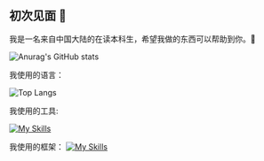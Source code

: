 ## 初次见面 👋
我是一名来自中国大陆的在读本科生，希望我做的东西可以帮助到你。🥳

![Anurag's GitHub stats](https://github-readme-stats-mgk1mg983-yhw2003s-projects.vercel.app/api?username=yhw2003&show_icons=true&locale=cn)

我使用的语言：

![Top Langs](https://github-readme-stats-mgk1mg983-yhw2003s-projects.vercel.app/api/top-langs?username=yhw2003&hide=jupyter%20notebook&layout=compact)

我使用的工具:

[![My Skills](https://skillicons.dev/icons?i=docker,k8s,cmake,anaconda,arch,cloudflare,gradle,godot,mongodb,mysql,neovim,redis,vscode,vite,wasm&theme=light)](https://skillicons.dev)

我使用的框架：
[![My Skills](https://skillicons.dev/icons?i=pinia,pytorch,qt,react,vue,rocket,spring&theme=light)](https://skillicons.dev)